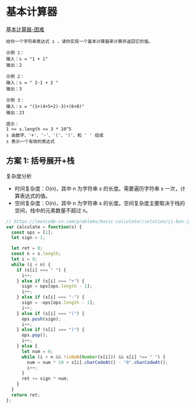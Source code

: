 # 基本计算器

[基本计算器-困难](https://leetcode-cn.com/problems/basic-calculator/)

```
给你一个字符串表达式 s ，请你实现一个基本计算器来计算并返回它的值。

示例 1：
输入：s = "1 + 1"
输出：2

示例 2：
输入：s = " 2-1 + 2 "
输出：3

示例 3：
输入：s = "(1+(4+5+2)-3)+(6+8)"
输出：23

提示：
1 <= s.length <= 3 * 10^5
s 由数字、'+'、'-'、'('、')'、和 ' ' 组成
s 表示一个有效的表达式
```

## 方案 1: 括号展开+栈

复杂度分析

- 时间复杂度：O(n)，其中 n 为字符串 s 的长度。需要遍历字符串 s 一次，计算表达式的值。
- 空间复杂度：O(n)，其中 n 为字符串 s 的长度。空间复杂度主要取决于栈的空间，栈中的元素数量不超过 n。

```js
// https://leetcode-cn.com/problems/basic-calculator/solution/ji-ben-ji-suan-qi-by-leetcode-solution-jvir/
var calculate = function(s) {
  const ops = [1];
  let sign = 1;

  let ret = 0;
  const n = s.length;
  let i = 0;
  while (i < n) {
    if (s[i] === " ") {
      i++;
    } else if (s[i] === "+") {
      sign = ops[ops.length - 1];
      i++;
    } else if (s[i] === "-") {
      sign = -ops[ops.length - 1];
      i++;
    } else if (s[i] === "(") {
      ops.push(sign);
      i++;
    } else if (s[i] === ")") {
      ops.pop();
      i++;
    } else {
      let num = 0;
      while (i < n && !isNaN(Number(s[i])) && s[i] !== " ") {
        num = num * 10 + s[i].charCodeAt() - "0".charCodeAt();
        i++;
      }
      ret += sign * num;
    }
  }
  return ret;
};
```
